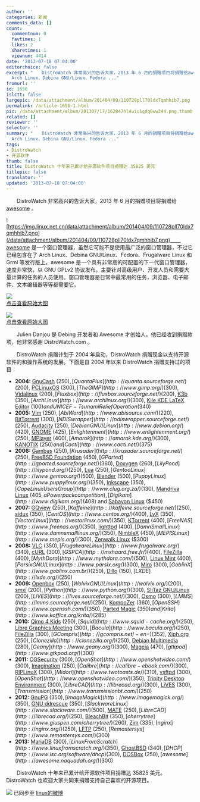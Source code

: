 ```yaml
---
author: ''
categories: 新闻
comments_data: []
count:
  commentnum: 0
  favtimes: 1
  likes: 2
  sharetimes: 1
  viewnum: 4414
date: '2013-07-18 07:04:00'
editorchoice: false
excerpt: "　　DistroWatch 非常高兴的告诉大家，2013 年 6 月的捐赠项目将捐赠给awesome 。\r\n　　awesome 是一个窗口管理器，虽然它可能不是使用最广泛的窗口管理器，不过它已经包含在了
  Arch Linux、Debina GNU/Linux、Fedora ..."
fromurl: ''
id: 1656
islctt: false
largepic: /data/attachment/album/201404/09/110728pll70ldx7qmhhib7.png
permalink: /article-1656-1.html
pic: /data/attachment/album/201307/17/162847hl4uiu1qdq6ww344.png.thumb.jpg
related: []
reviewer: ''
selector: ''
summary: "　　DistroWatch 非常高兴的告诉大家，2013 年 6 月的捐赠项目将捐赠给awesome 。\r\n　　awesome 是一个窗口管理器，虽然它可能不是使用最广泛的窗口管理器，不过它已经包含在了
  Arch Linux、Debina GNU/Linux、Fedora ..."
tags:
- DistroWatch
- 开源软件
thumb: false
title: DistroWatch 十年来已累计给开源软件项目捐赠达 35825 美元
titlepic: false
translator: ''
updated: '2013-07-18 07:04:00'
---
```


　　DistroWatch 非常高兴的告诉大家，2013 年 6 月的捐赠项目将捐赠给 [awesome](http://awesome.naquadah.org/) 。


![https://img.linux.net.cn/data/attachment/album/201404/09/110728pll70ldx7qmhhib7.png](/data/attachment/album/201404/09/110728pll70ldx7qmhhib7.png)　　awesome 是一个窗口管理器，虽然它可能不是使用最广泛的窗口管理器，不过它已经包含在了 Arch Linux、Debina GNU/Linux、Fedora、Frugalware Linux 和 Grml 等发行版上。awesome 是一个具有非常高的可配置的下一代窗口管理器，速度非常快，以 GNU GPLv2 协议发布。主要针对高级用户、开发人员和需要大量计算的任务的人员使用。窗口管理器是日常中最常用的任务，浏览器、电子邮件、文本编辑器等等都需要它。


[![](/data/attachment/album/201307/17/162847hl4uiu1qdq6ww344.png)  
点击查看原始大图](https://img.linux.net.cn/data/attachment/album/201307/17/162847hl4uiu1qdq6ww344.png)


[![](/data/attachment/album/201307/17/162859usd26u5bhe52444k.png)  
点击查看原始大图](https://img.linux.net.cn/data/attachment/album/201307/17/162859usd26u5bhe52444k.png)


　　Julien Danjou 是 Debing 开发者和 Awesome 才创始人。他已经收到捐赠款项，他非常感谢 DistroWatch.com 。


　　DistroWatch 捐赠计划于 2004 年启动，DistroWatch 捐赠现金以支持开源软件的和操作系统的发展。下面是自 2004 年以来 DistroWatch 捐赠支持过的项目：


* **2004:** [GnuCash](http://www.gnucash.org/) ($250), [Quanta Plus](http://quanta.sourceforge.net/) ($200), [PCLinuxOS](http://www.pclinuxos.com/) ($300), [The GIMP](http://www.gimp.org/) ($300), [Vidalinux](http://os.vidalinux.com/) ($200), [Fluxbox](http://fluxbox.sourceforge.net/) ($200), [K3b](http://www.k3b.org/) ($350), [Arch Linux](http://www.archlinux.org/) ($300), [Kile KDE LaTeX Editor](http://kile.sourceforge.net/) ($100) and UNICEF - Tsunami Relief Operation ($340)
* **2005:** [Vim](http://www.vim.org/) ($250), [AbiWord](http://www.abisource.com/) ($220), [BitTorrent](http://www.bittorrent.com/) ($300), [NDISwrapper](http://ndiswrapper.sourceforge.net/) ($250), [Audacity](http://audacity.sourceforge.net/) ($250), [Debian GNU/Linux](http://www.debian.org/) ($420), [GNOME](http://www.gnome.org/) ($425), [Enlightenment](http://www.enlightenment.org/) ($250), [MPlayer](http://mplayer.dev.hu/) ($400), [Amarok](http://amarok.kde.org/) ($300), [KANOTIX](http://www.kanotix.com/) ($250) and [Cacti](http://www.cacti.net/) ($375)
* **2006:** [Gambas](http://gambas.sourceforge.net/) ($250), [Krusader](http://krusader.sourceforge.net/) ($250), [FreeBSD Foundation](http://www.freebsdfoundation.org/) ($450), [GParted](http://gparted.sourceforge.net/) ($360), [Doxygen](http://www.stack.nl/%7Edimitri/doxygen/) ($260), [LilyPond](http://lilypond.org/) ($250), [Lua](http://www.lua.org/) ($250), [Gentoo Linux](http://www.gentoo.org/) ($500), [Blender](http://www.blender3d.org/) ($500), [Puppy Linux](http://www.puppylinux.org/) ($350), [Inkscape](http://www.inkscape.org/) ($350), [Cape Linux Users Group](http://www.clug.org.za/) ($130), [Mandriva Linux](http://www.mandriva.com/) ($405, a Powerpack competition), [Digikam](http://www.digikam.org/) ($408) and [Sabayon Linux](http://sabayonlinux.org/) ($450)
* **2007:** [GQview](http://gqview.sourceforge.net/) ($250), [Kaffeine](http://kaffeine.sourceforge.net/) ($250), [sidux](http://sidux.com/) ($350), [CentOS](http://www.centos.org/) ($400), [LyX](http://www.lyx.org/) ($350), [VectorLinux](http://vectorlinux.com/) ($350), [KTorrent](http://ktorrent.org/) ($400), [FreeNAS](http://www.freenas.org/) ($350), [lighttpd](http://www.lighttpd.net/) ($400), [Damn Small Linux](http://www.damnsmalllinux.org/) ($350), [NimbleX](http://www.nimblex.net/) ($450), [MEPIS Linux](http://www.mepis.org/) ($300), [Zenwalk Linux](http://www.zenwalk.org/) ($300)
* **2008:** [VLC](http://www.videolan.org/vlc/) ($350), [Frugalware Linux](http://www.frugalware.org/) ($340), [cURL](http://curl.haxx.se/) ($300), [GSPCA](http://mxhaard.free.fr/) ($400), [FileZilla](http://filezilla-project.org/) ($400), [MythDora](http://www.mythdora.com/) ($500), [Linux Mint](http://www.linuxmint.com/) ($400), [Parsix GNU/Linux](http://www.parsix.org/) ($300), [Miro](http://www.getmiro.com/) ($300), [GoblinX](http://www.goblinx.com.br/) ($250), [Dillo](http://www.dillo.org/) ($150), [LXDE](http://lxde.org/) ($250)
* **2009:** [Openbox](http://icculus.org/openbox/) ($250), [Wolvix GNU/Linux](http://wolvix.org/) ($200), [smxi](http://smxi.org/) ($200), [Python](http://www.python.org/) ($300), [SliTaz GNU/Linux](http://www.slitaz.org/) ($200), [LiVES](http://lives.sourceforge.net/) ($300), [Osmo](http://clayo.org/osmo/) ($300), [LMMS](http://lmms.sourceforge.net/) ($250), [KompoZer](http://www.kompozer.net/) ($360), [OpenSSH](http://www.openssh.com/) ($350), [Parted Magic](http://partedmagic.com/) ($350) and [Krita](http://www.koffice.org/krita/) ($285)
* **2010:** [Qimo 4 Kids](http://www.qimo4kids.com/) ($250), [Squid](http://www.squid-cache.org/) ($250), [Libre Graphics Meeting](http://www.libregraphicsmeeting.org/) ($300), [Bacula](http://www.bacula.org/) ($250), [FileZilla](http://filezilla-project.org/) ($300), [GCompris](http://gcompris.net/-en-) ($352), [Xiph.org](http://xiph.org/) ($250), [Clonezilla](http://clonezilla.org/) ($250), [Debian Multimedia](http://debian-multimedia.org/) ($280), [Geany](http://www.geany.org/) ($300), [Mageia](http://www.mageia.org/) ($470), [gtkpod](http://www.gtkpod.org/) ($300)
* **2011:** [CGSecurity](http://www.cgsecurity.org/) ($300), [OpenShot](http://www.openshotvideo.com/) ($300), [Imagination](http://imagination.sourceforge.net/) ($250), [Calibre](http://calibre-ebook.com/) ($300), [RIPLinuX](http://www.tux.org/pub/people/kent-robotti/looplinux/rip/) ($300), [Midori](http://www.twotoasts.de/) ($310), [vsftpd](https://security.appspot.com/vsftpd.html) ($300), [OpenShot](http://www.openshotvideo.com/) ($350), [Trinity Desktop Environment](http://www.trinitydesktop.org/) ($300), [LibreCAD](http://librecad.org/) ($300), [LiVES](http://lives.sourceforge.net/) ($300), [Transmission](http://www.transmissionbt.com/) ($250)
* **2012:** [GnuPG](http://www.gnupg.org/) ($350), [ImageMagick](http://www.imagemagick.org/) ($350), [GNU ddrescue](http://www.gnu.org/software/ddrescue/ddrescue.html) ($350), [Slackware Linux](http://www.slackware.com/) ($500), [MATE](http://mate-desktop.org/) ($250), [LibreCAD](http://librecad.org/) ($250), [BleachBit](http://bleachbit.sourceforge.net/) ($350), [cherrytree](http://www.giuspen.com/cherrytree/) ($260), [Zim](http://zim-wiki.org/) ($335), [nginx](http://nginx.org/) ($250), [LFTP](http://lftp.yar.ru/) ($250), [Remastersys](http://www.remastersys.com/) ($300)
* **2013:** [MariaDB](https://mariadb.org/) ($300), [Linux From Scratch](http://www.linuxfromscratch.org/) ($350), [GhostBSD](http://ghostbsd.org/) ($340), [DHCP](http://www.isc.org/software/dhcp) ($300), [DOSBox](http://www.dosbox.com/) ($250), [awesome](http://awesome.naquadah.org/) ($300)


　　DistroWatch 十年来已累计给开源软件项目捐赠达 35825 美元。DistroWatch 也欢迎大家共同来捐赠支持自己喜欢的开源项目。


![](https://img.linux.net.cn/xwb/images/bgimg/icon_logo.png) 已同步至 [linux的微博](http://weibo.com/1772191555/A0y2ejmDF)